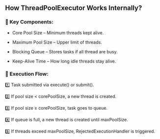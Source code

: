 ## How ThreadPoolExecutor Works Internally?

### 🔹 Key Components:
- Core Pool Size – Minimum threads kept alive.
- Maximum Pool Size – Upper limit of threads.

- Blocking Queue – Stores tasks if all thread are busy.
- Keep-Alive Time – How long idle threads stay alive.

### 🔹 Execution Flow:
1️⃣ Task submitted via execute() or submit().

2️⃣ If pool size < corePoolSize, a new thread is created.

3️⃣ If pool size ≥ corePoolSize, task goes to queue.

4️⃣ If queue is full, a new thread is created until maxPoolSize.

5️⃣ If threads exceed maxPoolSize, RejectedExecutionHandler is triggered.